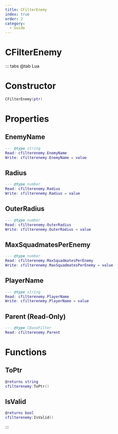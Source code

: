 ```yaml
---
title: CFilterEnemy
index: true
order: 2
category:
  - Guide
---
```


# CFilterEnemy

::: tabs
@tab Lua
# Constructor
```lua
CFilterEnemy(ptr)
```
# Properties
## EnemyName 
```lua
--- @type string
Read: cfilterenemy.EnemyName
Write: cfilterenemy.EnemyName = value
```
## Radius 
```lua
--- @type number
Read: cfilterenemy.Radius
Write: cfilterenemy.Radius = value
```
## OuterRadius 
```lua
--- @type number
Read: cfilterenemy.OuterRadius
Write: cfilterenemy.OuterRadius = value
```
## MaxSquadmatesPerEnemy 
```lua
--- @type number
Read: cfilterenemy.MaxSquadmatesPerEnemy
Write: cfilterenemy.MaxSquadmatesPerEnemy = value
```
## PlayerName 
```lua
--- @type string
Read: cfilterenemy.PlayerName
Write: cfilterenemy.PlayerName = value
```
## Parent (Read-Only)
```lua
--- @type CBaseFilter
Read: cfilterenemy.Parent
```
# Functions
## ToPtr
```lua
@returns string
cfilterenemy:ToPtr()
```
## IsValid
```lua
@returns bool
cfilterenemy:IsValid()
```

:::
